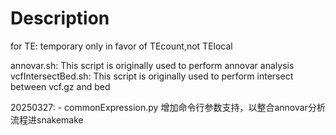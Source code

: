 # Description

for TE: temporary only in favor of TEcount,not TElocal

annovar.sh: This script is originally used to perform annovar analysis
vcfIntersectBed.sh: This script is originally used to perform intersect between vcf.gz and bed

20250327:
    - commonExpression.py 增加命令行参数支持，以整合annovar分析流程进snakemake
